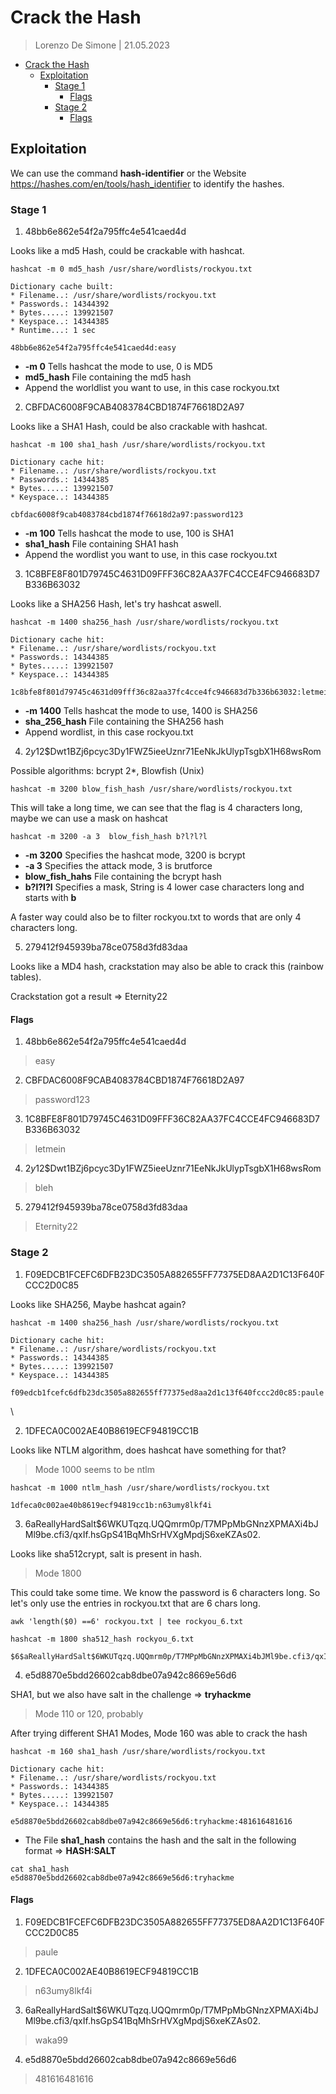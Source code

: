 # Crack the Hash

> Lorenzo De Simone | 21.05.2023

- [Crack the Hash](#crack-the-hash)
  - [Exploitation](#exploitation)
    - [Stage 1](#stage-1)
      - [Flags](#flags)
    - [Stage 2](#stage-2)
      - [Flags](#flags-1)


## Exploitation

We can use the command **hash-identifier** or the Website https://hashes.com/en/tools/hash_identifier to identify the hashes.

### Stage 1

1. 48bb6e862e54f2a795ffc4e541caed4d

Looks like a md5 Hash, could be crackable with hashcat.

```console
hashcat -m 0 md5_hash /usr/share/wordlists/rockyou.txt

Dictionary cache built:
* Filename..: /usr/share/wordlists/rockyou.txt
* Passwords.: 14344392
* Bytes.....: 139921507
* Keyspace..: 14344385
* Runtime...: 1 sec

48bb6e862e54f2a795ffc4e541caed4d:easy 
```
- **-m 0** Tells hashcat the mode to use, 0 is MD5
- **md5_hash** File containing the md5 hash
- Append the worldlist you want to use, in this case rockyou.txt


2. CBFDAC6008F9CAB4083784CBD1874F76618D2A97

Looks like a SHA1 Hash, could be also crackable with hashcat.

```console
hashcat -m 100 sha1_hash /usr/share/wordlists/rockyou.txt

Dictionary cache hit:
* Filename..: /usr/share/wordlists/rockyou.txt
* Passwords.: 14344385
* Bytes.....: 139921507
* Keyspace..: 14344385

cbfdac6008f9cab4083784cbd1874f76618d2a97:password123      

```
- **-m 100** Tells hashcat the mode to use, 100 is SHA1
- **sha1_hash** File containing SHA1 hash 
- Append the wordlist you want to use, in this case rockyou.txt


3. 1C8BFE8F801D79745C4631D09FFF36C82AA37FC4CCE4FC946683D7B336B63032

Looks like a SHA256 Hash, let's try hashcat aswell. 

```console
hashcat -m 1400 sha256_hash /usr/share/wordlists/rockyou.txt

Dictionary cache hit:
* Filename..: /usr/share/wordlists/rockyou.txt
* Passwords.: 14344385
* Bytes.....: 139921507
* Keyspace..: 14344385

1c8bfe8f801d79745c4631d09fff36c82aa37fc4cce4fc946683d7b336b63032:letmein
```
- **-m 1400** Tells hashcat the mode to use, 1400 is SHA256
- **sha_256_hash** File containing the SHA256 hash
- Append wordlist, in this case rockyou.txt


4. $2y$12$Dwt1BZj6pcyc3Dy1FWZ5ieeUznr71EeNkJkUlypTsgbX1H68wsRom

Possible algorithms: bcrypt $2*$, Blowfish (Unix)

```console
hashcat -m 3200 blow_fish_hash /usr/share/wordlists/rockyou.txt

```
This will take a long time, we can see that the flag is 4 characters long, maybe we can use a mask on hashcat

```console
hashcat -m 3200 -a 3  blow_fish_hash b?l?l?l
```
- **-m 3200** Specifies the hashcat mode, 3200 is bcrypt
- **-a 3** Specifies the attack mode, 3 is brutforce
- **blow_fish_hahs** File containing the bcrypt hash
- **b?l?l?l** Specifies a mask, String is 4 lower case characters long and starts with **b**

A faster way could also be to filter rockyou.txt to words that are only 4 characters long. 


5. 279412f945939ba78ce0758d3fd83daa

Looks like a MD4 hash, crackstation may also be able to crack this (rainbow tables). 

Crackstation got a result => Eternity22

#### Flags 

1. 48bb6e862e54f2a795ffc4e541caed4d
> easy

2. CBFDAC6008F9CAB4083784CBD1874F76618D2A97
> password123

3. 1C8BFE8F801D79745C4631D09FFF36C82AA37FC4CCE4FC946683D7B336B63032
> letmein

4. $2y$12$Dwt1BZj6pcyc3Dy1FWZ5ieeUznr71EeNkJkUlypTsgbX1H68wsRom
> bleh 

5. 279412f945939ba78ce0758d3fd83daa
> Eternity22

### Stage 2

1. F09EDCB1FCEFC6DFB23DC3505A882655FF77375ED8AA2D1C13F640FCCC2D0C85

Looks like SHA256, Maybe hashcat again? 

```console
hashcat -m 1400 sha256_hash /usr/share/wordlists/rockyou.txt

Dictionary cache hit:
* Filename..: /usr/share/wordlists/rockyou.txt
* Passwords.: 14344385
* Bytes.....: 139921507
* Keyspace..: 14344385

f09edcb1fcefc6dfb23dc3505a882655ff77375ed8aa2d1c13f640fccc2d0c85:paule
```
\

2. 1DFECA0C002AE40B8619ECF94819CC1B

Looks like NTLM algorithm, does hashcat have something for that? 
> Mode 1000 seems to be ntlm

```console
hashcat -m 1000 ntlm_hash /usr/share/wordlists/rockyou.txt

1dfeca0c002ae40b8619ecf94819cc1b:n63umy8lkf4i
```


3. $6$aReallyHardSalt$6WKUTqzq.UQQmrm0p/T7MPpMbGNnzXPMAXi4bJMl9be.cfi3/qxIf.hsGpS41BqMhSrHVXgMpdjS6xeKZAs02.

Looks like sha512crypt, salt is present in hash.
> Mode 1800

This could take some time. We know the password is 6 characters long. So let's only use the entries in rockyou.txt that are 6 chars long.

```console
awk 'length($0) ==6' rockyou.txt | tee rockyou_6.txt

hashcat -m 1800 sha512_hash rockyou_6.txt

$6$aReallyHardSalt$6WKUTqzq.UQQmrm0p/T7MPpMbGNnzXPMAXi4bJMl9be.cfi3/qxIf.hsGpS41BqMhSrHVXgMpdjS6xeKZAs02.:waka99
```


4. e5d8870e5bdd26602cab8dbe07a942c8669e56d6

SHA1, but we also have salt in the challenge => **tryhackme**
> Mode 110 or 120, probably

After trying different SHA1 Modes, Mode 160 was able to crack the hash

```console
hashcat -m 160 sha1_hash /usr/share/wordlists/rockyou.txt

Dictionary cache hit:
* Filename..: /usr/share/wordlists/rockyou.txt
* Passwords.: 14344385
* Bytes.....: 139921507
* Keyspace..: 14344385

e5d8870e5bdd26602cab8dbe07a942c8669e56d6:tryhackme:481616481616
```
- The File **sha1_hash** contains the hash and the salt in the following format => **HASH:SALT**

```console
cat sha1_hash    
e5d8870e5bdd26602cab8dbe07a942c8669e56d6:tryhackme
```

#### Flags

1. F09EDCB1FCEFC6DFB23DC3505A882655FF77375ED8AA2D1C13F640FCCC2D0C85
>  paule

2. 1DFECA0C002AE40B8619ECF94819CC1B
> n63umy8lkf4i

3. $6$aReallyHardSalt$6WKUTqzq.UQQmrm0p/T7MPpMbGNnzXPMAXi4bJMl9be.cfi3/qxIf.hsGpS41BqMhSrHVXgMpdjS6xeKZAs02.
> waka99

4. e5d8870e5bdd26602cab8dbe07a942c8669e56d6
> 481616481616